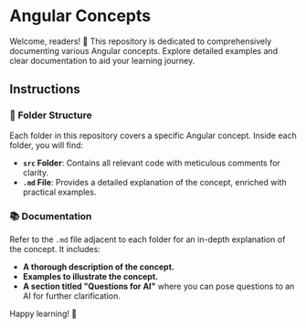 # Angular Concepts

Welcome, readers! 🎉 This repository is dedicated to comprehensively documenting various Angular concepts. Explore detailed examples and clear documentation to aid your learning journey.

## Instructions

### 📁 Folder Structure

Each folder in this repository covers a specific Angular concept. Inside each folder, you will find:

- **`src` Folder**: Contains all relevant code with meticulous comments for clarity.
- **`.md` File**: Provides a detailed explanation of the concept, enriched with practical examples.

### 📚 Documentation

Refer to the `.md` file adjacent to each folder for an in-depth explanation of the concept. It includes:

- **A thorough description of the concept.**
- **Examples to illustrate the concept.**
- **A section titled "Questions for AI"** where you can pose questions to an AI for further clarification.

<!-- Feel free to explore the folders and dive into the documentation to enhance your understanding of Angular. If you have any questions, the "Questions for AI" section is there to provide additional insights. -->

Happy learning! 🚀
